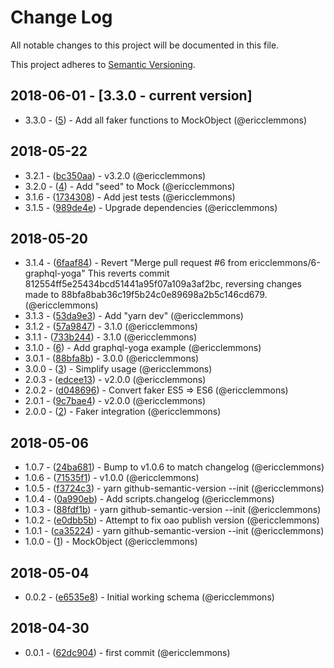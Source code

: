 # Change Log
All notable changes to this project will be documented in this file.

This project adheres to [Semantic Versioning](http://semver.org/).

## 2018-06-01 - [3.3.0 - current version]

- 3.3.0 - ([5](https://github.com/ericclemmons/graphql-mock-object/pull/5)) - Add all faker functions to MockObject (@ericclemmons)

## 2018-05-22

- 3.2.1 - ([bc350aa](https://github.com/ericclemmons/graphql-mock-object/commit/bc350aabb518753a65d86ccdcd2bca38191ed732)) - v3.2.0 (@ericclemmons)
- 3.2.0 - ([4](https://github.com/ericclemmons/graphql-mock-object/pull/4)) - Add "seed" to Mock (@ericclemmons)
- 3.1.6 - ([1734308](https://github.com/ericclemmons/graphql-mock-object/commit/1734308d7c4d0fd3a2bfe5ead4a6d83867c4a797)) - Add jest tests (@ericclemmons)
- 3.1.5 - ([989de4e](https://github.com/ericclemmons/graphql-mock-object/commit/989de4e42da1a7490da56d3bac9013bcbe008754)) - Upgrade dependencies (@ericclemmons)

## 2018-05-20

- 3.1.4 - ([6faaf84](https://github.com/ericclemmons/graphql-mock-object/commit/6faaf8433252640613cb6f8ec3e95ec355e0e2ba)) - Revert "Merge pull request #6 from ericclemmons/6-graphql-yoga"  This reverts commit 812554ff5e25434bcd51441a95f07a109a3af2bc, reversing changes made to 88bfa8bab36c19f5b24c0e89698a2b5c146cd679. (@ericclemmons)
- 3.1.3 - ([53da9e3](https://github.com/ericclemmons/graphql-mock-object/commit/53da9e30b435371512839e18e7827fdf251e8465)) - Add "yarn dev" (@ericclemmons)
- 3.1.2 - ([57a9847](https://github.com/ericclemmons/graphql-mock-object/commit/57a98473ae2d8270537c41d4df3628b86b075cd3)) - 3.1.0 (@ericclemmons)
- 3.1.1 - ([733b244](https://github.com/ericclemmons/graphql-mock-object/commit/733b2449804ae0d4914982a24df800c5411f540f)) - 3.1.0 (@ericclemmons)
- 3.1.0 - ([6](https://github.com/ericclemmons/graphql-mock-object/pull/6)) - Add graphql-yoga example (@ericclemmons)
- 3.0.1 - ([88bfa8b](https://github.com/ericclemmons/graphql-mock-object/commit/88bfa8bab36c19f5b24c0e89698a2b5c146cd679)) - 3.0.0 (@ericclemmons)
- 3.0.0 - ([3](https://github.com/ericclemmons/graphql-mock-object/pull/3)) - Simplify usage (@ericclemmons)
- 2.0.3 - ([edcee13](https://github.com/ericclemmons/graphql-mock-object/commit/edcee13a2f677b619f4cc503c10e696935cd67e6)) - v2.0.0 (@ericclemmons)
- 2.0.2 - ([d048696](https://github.com/ericclemmons/graphql-mock-object/commit/d0486967fda2137c75cb981e5e6eb0fbf430c9d1)) - Convert faker ES5 => ES6 (@ericclemmons)
- 2.0.1 - ([9c7bae4](https://github.com/ericclemmons/graphql-mock-object/commit/9c7bae4f0880ec4c7f2bf15dfa4caa5660c6a6cf)) - v2.0.0 (@ericclemmons)
- 2.0.0 - ([2](https://github.com/ericclemmons/graphql-mock-object/pull/2)) - Faker integration (@ericclemmons)

## 2018-05-06

- 1.0.7 - ([24ba681](https://github.com/ericclemmons/graphql-mock-object/commit/24ba68116b13f44871ebbf1967e5bd5c05d6fa6d)) - Bump to v1.0.6 to match changelog (@ericclemmons)
- 1.0.6 - ([71535f1](https://github.com/ericclemmons/graphql-mock-object/commit/71535f1aae3d4cfaafa2a003453806044aa6ab8b)) - v1.0.0 (@ericclemmons)
- 1.0.5 - ([f3724c3](https://github.com/ericclemmons/graphql-mock-object/commit/f3724c38d522b9a82605c41b5a35af434b38771f)) - yarn github-semantic-version --init (@ericclemmons)
- 1.0.4 - ([0a990eb](https://github.com/ericclemmons/graphql-mock-object/commit/0a990eb000e5cdc9f6c5775536891673b76a7823)) - Add scripts.changelog (@ericclemmons)
- 1.0.3 - ([88fdf1b](https://github.com/ericclemmons/graphql-mock-object/commit/88fdf1b87460d50b8fb2c10c345b9250e4f3c2cf)) - yarn github-semantic-version --init (@ericclemmons)
- 1.0.2 - ([e0dbb5b](https://github.com/ericclemmons/graphql-mock-object/commit/e0dbb5b99e0e4c5e5f76105258e0e66a725941fa)) - Attempt to fix oao publish version (@ericclemmons)
- 1.0.1 - ([ca35224](https://github.com/ericclemmons/graphql-mock-object/commit/ca3522418748f020e931d1a15125288f01000d88)) - yarn github-semantic-version --init (@ericclemmons)
- 1.0.0 - ([1](https://github.com/ericclemmons/graphql-mock-object/pull/1)) - MockObject (@ericclemmons)

## 2018-05-04

- 0.0.2 - ([e6535e8](https://github.com/ericclemmons/graphql-mock-object/commit/e6535e80574cb20c582e8db35fc2649c69aed1a5)) - Initial working schema (@ericclemmons)

## 2018-04-30

- 0.0.1 - ([62dc904](https://github.com/ericclemmons/graphql-mock-object/commit/62dc90478c2a802f342d47ac71709019fb3748bd)) - first commit (@ericclemmons)
